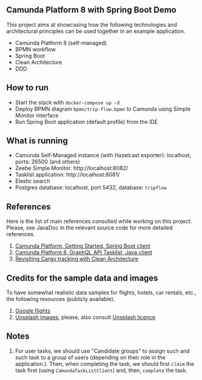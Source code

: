 Camunda Platform 8 with Spring Boot Demo
---

This project aims at showcasing how the following technologies and architectural principles can be used together in
an example application.

- Camunda Platform 8 (self-managed)
- BPMN workflow
- Spring Boot
- Clean Architecture
- DDD

## How to run

- Start the stack with `docker-compose up -d`
- Deploy BPMN diagram `bpmn/trip-flow.bpmn` to Camunda using Simple Monitor interface
- Run Spring Boot application (default profile) from the IDE

## What is running

- Camunda Self-Managed instance (with Hazelcast exporter): localhost, ports: 26500 (and others)
- Zeebe Simple Monitor: http://localhost:8082/
- Tasklist application: http://localhost:8081/
- Elastic search
- Postgres database: localhost, port 5432, database: `tripflow`

## References

Here is the list of main references consulted while working on this project. Please, see JavaDoc in the relevant source
code for more detailed references.

1. [Camunda Platform, Getting Started, Spring Boot client](https://github.com/camunda/camunda-platform-get-started/blob/main/spring/src/main/java/io/camunda/getstarted/ProcessApplication.java)
2. [Camunda Platform 8, GraphQL API Tasklist, Java client](https://github.com/camunda-community-hub/camunda-tasklist-client-java)
3. [Revisiting Cargo tracking with Clean Architecture](https://github.com/gushakov/cargo-clean)

## Credits for the sample data and images

To have somewhat realistic data samples for flights, hotels, car rentals, etc., the following resources (publicly available).

1. [Google flights](https://www.google.com/travel/flights)
2. [Unsplash images](https://unsplash.com/), please, also consult [Unsplash licence](https://unsplash.com/license)

## Notes

1. For user tasks, we should use "Candidate groups" to assign such and such task to a group of users (depending on their
role in the application.). Then, when completing the task, we should first `claim` the task first (using `CamundaTaskListClient`)
and, then, `complete` the task.